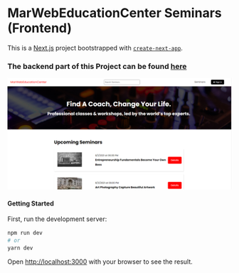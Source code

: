 # MarWebEducationCenter Seminars (Frontend)
This is a [Next.js](https://nextjs.org/) project bootstrapped with [`create-next-app`](https://github.com/vercel/next.js/tree/canary/packages/create-next-app).


### The backend part of this Project can be found [here](https://github.com/MarinaAndersen1371/marwebclass-backend)

![alt text](https://github.com/MarinaAndersen1371/marwebclass/blob/main/public/images/screenshot.png)

#### Getting Started

First, run the development server:

```bash
npm run dev
# or
yarn dev
```

Open [http://localhost:3000](http://localhost:3000) with your browser to see the result.



